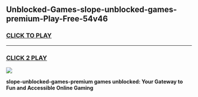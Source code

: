 
## Unblocked-Games-slope-unblocked-games-premium-Play-Free-54v46
<h3>
<a href="https://premium76.site?title=slope-unblocked-games-premium&ref=23A">CLICK TO PLAY</a></h3>
<hr>

<h3>
<a href="https://premium76.site?title=slope-unblocked-games-premium&ref=23A">CLICK 2 PLAY</a>
  
</h3>

<a href="https://premium76.site?title=slope-unblocked-games-premium&ref=23A"><img src="https://clearcache.store/games.png"></a>


**slope-unblocked-games-premium games unblocked: Your Gateway to Fun and Accessible Online Gaming**
